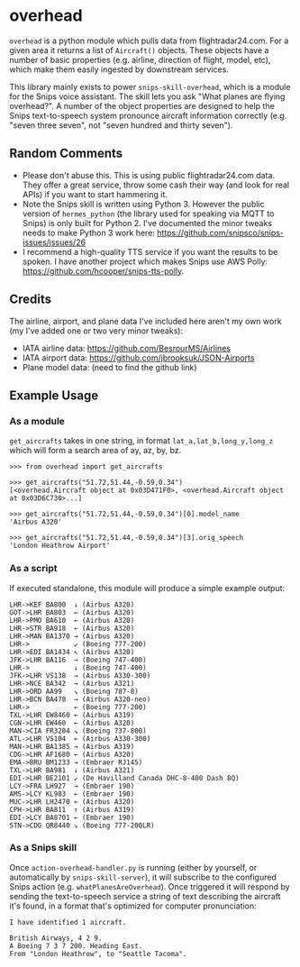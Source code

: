 # overhead

`overhead` is a python module which pulls data from flightradar24.com. For a given area it returns a list of `Aircraft()` objects. These objects have a number of basic properties (e.g. airline, direction of flight, model, etc), which make them easily ingested by downstream services.

This library mainly exists to power `snips-skill-overhead`, which is a module for the Snips voice assistant. The skill lets you ask "What planes are flying overhead?". A number of the object properties are designed to help the Snips text-to-speech system pronounce aircraft information correctly (e.g. "seven three seven", not "seven hundred and thirty seven").

## Random Comments
 - Please don't abuse this. This is using public flightradar24.com data. They offer a great
 service, throw some cash their way (and look for real APIs) if you want to start hammering it.
 - Note the Snips skill is written using Python 3. However the public version of `hermes_python` (the library used for speaking via MQTT to Snips) is only built for Python 2. I've documented the minor tweaks needs to make Python 3 work here: https://github.com/snipsco/snips-issues/issues/26
 - I recommend a high-quality TTS service if you want the results to be spoken. I have another project which makes Snips use AWS Polly: https://github.com/hcooper/snips-tts-polly.

## Credits
The airline, airport, and plane data I've included here aren't my own work (my I've added one
or two very minor tweaks):
 - IATA airline data: https://github.com/BesrourMS/Airlines
 - IATA airport data: https://github.com/jbrooksuk/JSON-Airports
 - Plane model data: (need to find the github link)

## Example Usage

### As a module
`get_aircrafts` takes in one string, in format `lat_a,lat_b,long_y,long_z` which will form a search area of ay, az, by, bz.

```
>>> from overhead import get_aircrafts

>>> get_aircrafts("51.72,51.44,-0.59,0.34")
[<overhead.Aircraft object at 0x03D471F0>, <overhead.Aircraft object at 0x03D6C730>...]

>>> get_aircrafts("51.72,51.44,-0.59,0.34")[0].model_name
'Airbus A320'

>>> get_aircrafts("51.72,51.44,-0.59,0.34")[3].orig_speech
'London Heathrow Airport'
```

### As a script
If executed standalone, this module will produce a simple example output:

```
LHR->KEF BA800  ↓ (Airbus A320)
GOT->LHR BA803  ← (Airbus A320)
LHR->PMO BA610  ← (Airbus A320)
LHR->STR BA918  ← (Airbus A320)
LHR->MAN BA1370 → (Airbus A320)
LHR->           ↙ (Boeing 777-200)
LHR->EDI BA1434 ↖ (Airbus A320)
JFK->LHR BA116  → (Boeing 747-400)
LHR->           ↓ (Boeing 747-400)
JFK->LHR VS138  → (Airbus A330-300)
LHR->NCE BA342  → (Airbus A321)
LHR->ORD AA99   ↘ (Boeing 787-8)
LHR->BCN BA478  → (Airbus A320-neo)
LHR->           ← (Boeing 777-200)
TXL->LHR EW8460 ← (Airbus A319)
CGN->LHR EW460  ← (Airbus A320)
MAN->CIA FR3204 ↘ (Boeing 737-800)
ATL->LHR VS104  ← (Airbus A330-300)
MAN->LHR BA1385 → (Airbus A319)
CDG->LHR AF1680 ← (Airbus A320)
EMA->BRU BM1233 → (Embraer RJ145)
TXL->LHR BA981  ↓ (Airbus A321)
EDI->LHR BE2101 ↙ (De Havilland Canada DHC-8-400 Dash 8Q)
LCY->FRA LH927  → (Embraer 190)
AMS->LCY KL983  ← (Embraer 190)
MUC->LHR LH2470 ← (Airbus A320)
CPH->LHR BA811  ↑ (Airbus A319)
EDI->LCY BA8701 ← (Embraer 190)
STN->CDG QR8440 ↘ (Boeing 777-200LR)
```

### As a Snips skill

Once `action-overhead-handler.py` is running (either by yourself, or automatically by `snips-skill-server`), it will subscribe to the configured Snips action (e.g. `whatPlanesAreOverhead`). Once triggered it will respond by sending the text-to-speech service a string of text describing the aircraft it's found, in a format that's optimized for computer pronunciation:

```
I have identified 1 aircraft.

British Airways, 4 2 9.
A Boeing 7 3 7 200. Heading East.
From "London Heathrow", to "Seattle Tacoma".
```
